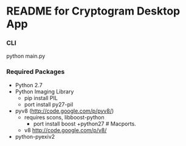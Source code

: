 # README for Cryptogram Desktop App #

### CLI ###
   python main.py

### Required Packages ###

* Python 2.7
* Python Imaging Library
  * pip install PIL
  * port install py27-pil
* pyv8 (http://code.google.com/p/pyv8/)
  * requires scons, libboost-python
    * port install boost +python27 # Macports.
  * v8 http://code.google.com/p/v8/
* python-pyexiv2

